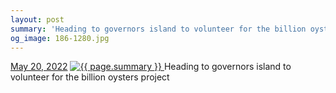 ```yaml
---
layout: post
summary: 'Heading to governors island to volunteer for the billion oysters project'
og_image: 186-1280.jpg
---
```


<p>
  <time>
    <a href="/186">May 20, 2022</a>
  </time>
  <a href="/186">
    <img src="{{ site.assets_url }}/186-640.jpg" srcset="{{ site.assets_url }}/186-320.jpg 320w, {{ site.assets_url }}/186-640.jpg 640w, {{ site.assets_url }}/186-960.jpg 960w, {{ site.assets_url }}/186-1280.jpg 1280w" sizes="(min-width: 700px) 50vw, calc(100vw - 2rem)" alt="{{ page.summary }}" />
  </a>
  <span>Heading to governors island to volunteer for the billion oysters project</span>
</p>
